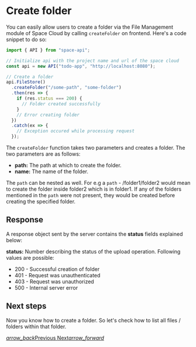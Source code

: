 # Create folder

You can easily allow users to create a folder via the File Management module of Space Cloud by calling `createFolder` on frontend. Here's a code snippet to do so: 

```js
import { API } from "space-api";

// Initialize api with the project name and url of the space cloud
const api = new API("todo-app", "http://localhost:8080");

// Create a folder
api.FileStore()
  .createFolder("/some-path", "some-folder")
  .then(res => {
    if (res.status === 200) {
      // Folder created successfully
    }
    // Error creating folder
  })
  .catch(ex => {
    // Exception occured while processing request
  });
```

The `createFolder` function takes two parameters and creates a folder. The two parameters are as follows:
- **path:** The path at which to create the folder.
- **name:** The name of the folder.

The `path` can be nested as well. For e.g a `path` - /folder1/folder2 would mean to create the folder inside folder2 which is in folder1. If any of the folders mentioned in the `path` were not present, they would be created before creating the specified folder.

## Response

A response object sent by the server contains the **status** fields explained below:

**status:** Number describing the status of the upload operation. Following values are possible:

- 200 - Successful creation of folder
- 401 - Request was unauthenticated
- 403 - Request was unauthorized
- 500 - Internal server error

## Next steps

Now you know how to create a folder. So let's check how to list all files / folders within that folder.

<div class="btns-wrapper">
  <a href="/docs/file-storage/upload-file" class="waves-effect waves-light btn primary-btn-border btn-small">
    <i class="material-icons btn-with-icon">arrow_back</i>Previous
  </a>
  <a href="/docs/file-storage/list-files" class="waves-effect waves-light btn primary-btn-fill btn-small">
    Next<i class="material-icons btn-with-icon">arrow_forward</i>
  </a>
</div>
